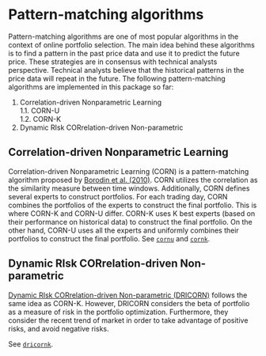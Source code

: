 # Pattern-matching algorithms

Pattern-matching algorithms are one of most popular algorithms in the context of online portfolio selection. The main idea behind these algorithms is to find a pattern in the past price data and use it to predict the future price. These strategies are in consensus with technical analysts perspective. Technical analysts believe that the historical patterns in the price data will repeat in the future. The following pattern-matching algorithms are implemented in this package so far:
1. Correlation-driven Nonparametric Learning  
1.1. CORN-U  
1.2. CORN-K
2. Dynamic RIsk CORrelation-driven Non-parametric

## Correlation-driven Nonparametric Learning
Correlation-driven Nonparametric Learning (CORN) is a pattern-matching algorithm proposed by [Borodin et al. (2010)](https://doi.org/10.1145/1961189.1961193). CORN utilizes the correlation as the similarity measure between time windows. Additionally, CORN defines several experts to construct portfolios. For each trading day, CORN combines the portfolios of the experts to construct the final portfolio. This is where CORN-K and CORN-U differ. CORN-K uses K best experts (based on their performance on historical data) to construct the final portfolio. On the other hand, CORN-U uses all the experts and uniformly combines their portfolios to construct the final portfolio.
See [`cornu`](@ref) and [`cornk`](@ref). 


## Dynamic RIsk CORrelation-driven Non-parametric
[Dynamic RIsk CORrelation-driven Non-parametric (DRICORN)](https://www.doi.org/10.1007/978-3-030-66151-9_12) follows the same idea as CORN-K. However, DRICORN considers the beta of portfolio as a measure of risk in the portfolio optimization. Furthermore, they consider the recent trend of market in order to take advantage of positive risks, and avoid negative risks.

See [`dricornk`](@ref).